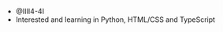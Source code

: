 - @IIII4-4I
- Interested and learning in Python, HTML/CSS and TypeScript

<!---
This is a ✨ special ✨ repository because its `README.md` (this file) appears on your GitHub profile.
You can click the Preview link to take a look at your changes.
--->
